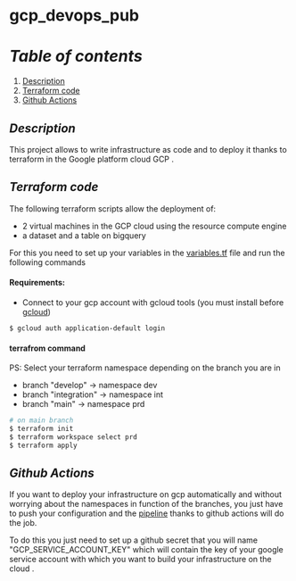 # gcp_devops_pub
# *Table of contents*
1. [Description](#description)
2. [Terraform code](#source)
3. [Github Actions](#github)


## *Description*
This project allows to write infrastructure as code and to deploy it thanks to terraform in the Google platform cloud GCP .

## *Terraform code*
The following terraform scripts allow the deployment of:
- 2 virtual machines in the GCP cloud using the resource compute engine
- a dataset and a table on bigquery 

For this you need to set up your variables in the [variables.tf](variables.tf) file and run the following commands
#### Requirements:
- Connect to your gcp account with gcloud tools (you must install before [gcloud](https://cloud.google.com/sdk/docs/install?hl=fr))
```
$ gcloud auth application-default login
```
#### terrafrom command
PS: Select your terraform namespace depending on the branch you are in
- branch "develop"      -> namespace dev 
- branch "integration"  -> namespace int 
- branch "main"         -> namespace prd

```bash  
# on main branch 
$ terraform init 
$ terraform workspace select prd
$ terraform apply 
```

## *Github Actions*
If you want to deploy your infrastructure on gcp automatically and without worrying about the namespaces in function of the branches, you just have to push your configuration and the [pipeline](.github/workflows/terraform.yml) thanks to github actions will do the job.


To do this you just need to set up a github secret that you will name "GCP_SERVICE_ACCOUNT_KEY" which will contain the key of your google service account with which you want to build your infrastructure on the cloud .

